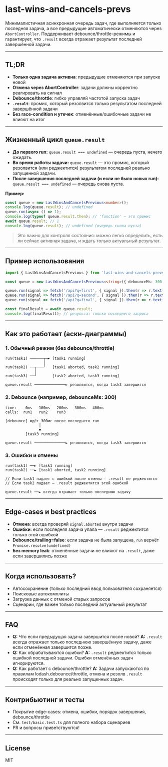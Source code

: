 # last-wins-and-cancels-prevs

Минималистичная асинхронная очередь задач, где выполняется только последняя задача, а все предыдущие автоматически отменяются через `AbortController`. Поддерживает debounce/throttle-режимы и гарантирует, что `.result` всегда отражает результат последней завершённой задачи.

---

## TL;DR
- **Только одна задача активна**: предыдущие отменяются при запуске новой
- **Отмена через AbortController**: задачи должны корректно реагировать на сигнал
- **Debounce/throttle**: гибко управляй частотой запуска задач
- **`.result`**: промис, который резолвится только результатом последней завершённой задачи
- **Без race-condition и утечек**: отменённые/ошибочные задачи не влияют на итог

---

## Жизненный цикл `queue.result`

- **До первого run:** `queue.result === undefined` — очередь пуста, нечего ожидать.
- **Во время работы задачи:** `queue.result` — это промис, который резолвится (или реджектится) результатом последней реально запущенной задачи.
- **После завершения последней задачи (и если не было новых run):** `queue.result === undefined` — очередь снова пуста.

**Пример:**
```ts
const queue = new LastWinsAndCancelsPrevious<number>();
console.log(queue.result); // undefined
queue.run(async () => 1);
console.log(typeof queue.result.then); // 'function' — это промис
await queue.result; // 1
console.log(queue.result); // undefined (очередь снова пуста)
```

> Это важно для контроля состояния: можно легко определить, есть ли сейчас активная задача, и ждать только актуальный результат.

---

## Пример использования

```ts
import { LastWinsAndCancelsPrevious } from 'last-wins-and-cancels-prevs';

const queue = new LastWinsAndCancelsPrevious<string>({ debounceMs: 300 });

queue.run(signal => fetch('/api?q=first', { signal }).then(r => r.text()));
queue.run(signal => fetch('/api?q=second', { signal }).then(r => r.text()));
queue.run(signal => fetch('/api?q=final', { signal }).then(r => r.text()));

const finalResult = await queue.result;
console.log(finalResult); // результат только последнего запроса
```

---

## Как это работает (аски-диаграммы)

### 1. Обычный режим (без debounce/throttle)

```
run(task1) ──────┬─► [task1 running]
                 │
run(task2) ──┬───┘   [task1 aborted, task2 running]
             │
run(task3) ──┘       [task2 aborted, task3 running]

queue.result ──────────────► резолвится, когда task3 завершится
```

### 2. Debounce (например, debounceMs: 300)

```
time:    0ms   100ms   200ms   300ms   400ms
calls:  run1   run2    run3

[debounce] ждёт 300мс после последнего run
               │
               ▼
         [task3 running]

queue.result ──────────────► резолвится, когда task3 завершится
```

### 3. Ошибки и отмены

```
run(task1) ──► [task1 running]
run(task2) ──► [task1 aborted, task2 running]

// Если task1 падает с ошибкой после отмены — .result не реджектится
// Если task2 падает — .result реджектится этой ошибкой

queue.result ──► всегда отражает только последнюю задачу
```

---


## Edge-cases и best practices

- **Отмена**: всегда проверяй `signal.aborted` внутри задачи
- **Ошибки**: если последняя задача упала — `.result` реджектится только этой ошибкой
- **Debounce/trailing=false**: если задача не была запущена, `run` вернёт `Promise.resolve(undefined)`
- **Без memory leak**: отменённые задачи не влияют на `.result`, даже если завершились позже


---

## Когда использовать?
- Автосохранение (только последний ввод пользователя сохраняется)
- Поисковые автокомплиты
- Загрузка данных с отменой старых запросов
- Сценарии, где важен только последний актуальный результат

---

## FAQ
- **Q:** Что если предыдущая задача завершится после новой?
  **A:** `.result` всегда отражает только последнюю завершённую задачу, даже если отменённая завершится позже.
- **Q:** Как обрабатываются ошибки?
  **A:** `.result` реджектится только ошибкой последней задачи. Ошибки отменённых задач игнорируются.
- **Q:** Как работает с debounce/throttle?
  **A:** Задачи запускаются по правилам lodash.debounce/throttle, отмена и резолв `.result` происходят только для реально запущенных задач.

---

## Контрибьютинг и тесты

- Покрытие edge-cases: отмена, ошибки, порядок завершения, debounce/throttle
- См. `test/basic.test.ts` для полного набора сценариев
- PR и вопросы приветствуются!

---

## License
MIT
